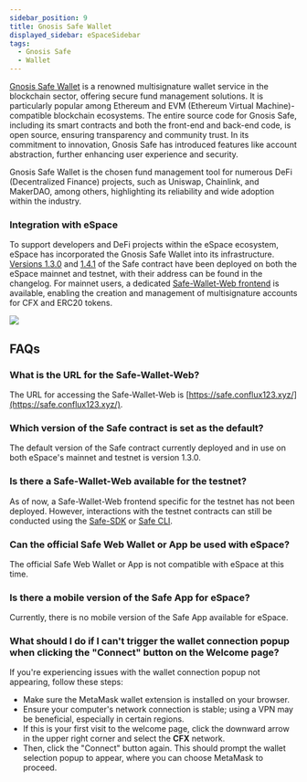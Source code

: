 ```yaml
---
sidebar_position: 9
title: Gnosis Safe Wallet
displayed_sidebar: eSpaceSidebar
tags:
  - Gnosis Safe
  - Wallet
---
```


[Gnosis Safe Wallet](https://safe.global/) is a renowned multisignature wallet service in the blockchain sector, offering secure fund management solutions. It is particularly popular among Ethereum and EVM (Ethereum Virtual Machine)-compatible blockchain ecosystems. The entire source code for Gnosis Safe, including its smart contracts and both the front-end and back-end code, is open source, ensuring transparency and community trust. In its commitment to innovation, Gnosis Safe has introduced features like account abstraction, further enhancing user experience and security.

Gnosis Safe Wallet is the chosen fund management tool for numerous DeFi (Decentralized Finance) projects, such as Uniswap, Chainlink, and MakerDAO, among others, highlighting its reliability and wide adoption within the industry.

### Integration with eSpace

To support developers and DeFi projects within the eSpace ecosystem, eSpace has incorporated the Gnosis Safe Wallet into its infrastructure. [Versions 1.3.0](https://github.com/safe-global/safe-smart-account/blob/main/CHANGELOG.md#version-130-libs0) and [1.4.1](https://github.com/safe-global/safe-smart-account/blob/main/CHANGELOG.md#version-141) of the Safe contract have been deployed on both the eSpace mainnet and testnet, with their address can be found in the changelog. For mainnet users, a dedicated [Safe-Wallet-Web frontend](https://safe.conflux123.xyz/) is available, enabling the creation and management of multisignature accounts for CFX and ERC20 tokens.

![](./img/gnosis-safe-web-wallet.png)

## FAQs

### What is the URL for the Safe-Wallet-Web?

The URL for accessing the Safe-Wallet-Web is [https://safe.conflux123.xyz/](https://safe.conflux123.xyz/).

### Which version of the Safe contract is set as the default?

The default version of the Safe contract currently deployed and in use on both eSpace's mainnet and testnet is version 1.3.0.

### Is there a Safe-Wallet-Web available for the testnet?

As of now, a Safe-Wallet-Web frontend specific for the testnet has not been deployed. However, interactions with the testnet contracts can still be conducted using the [Safe-SDK](https://github.com/safe-global/safe-core-sdk) or [Safe CLI](https://github.com/safe-global/safe-cli).

### Can the official Safe Web Wallet or App be used with eSpace?

The official Safe Web Wallet or App is not compatible with eSpace at this time.

### Is there a mobile version of the Safe App for eSpace?

Currently, there is no mobile version of the Safe App available for eSpace.

### What should I do if I can't trigger the wallet connection popup when clicking the "Connect" button on the Welcome page?

If you're experiencing issues with the wallet connection popup not appearing, follow these steps:

- Make sure the MetaMask wallet extension is installed on your browser.
- Ensure your computer's network connection is stable; using a VPN may be beneficial, especially in certain regions.
- If this is your first visit to the welcome page, click the downward arrow in the upper right corner and select the **CFX** network.
- Then, click the "Connect" button again. This should prompt the wallet selection popup to appear, where you can choose MetaMask to proceed.
